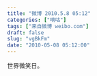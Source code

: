 ```yaml
---
title: "微博 2010.5.8 05:12"
categories: ["嘀咕"]
tags: ["来自微博 weibo.com"]
draft: false
slug: "vgBkFm"
date: "2010-05-08 05:12:00"
---
```


<p>世界微笑日。 ​​​​</p>
